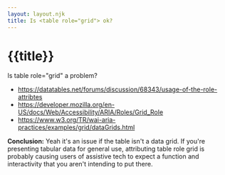 ```yaml
---
layout: layout.njk
title: Is <table role="grid"> ok?
---
```


# {{title}}


Is table role="grid" a problem?

- <https://datatables.net/forums/discussion/68343/usage-of-the-role-attribtes>
- <https://developer.mozilla.org/en-US/docs/Web/Accessibility/ARIA/Roles/Grid_Role>
- <https://www.w3.org/TR/wai-aria-practices/examples/grid/dataGrids.html>
 
**Conclusion:** Yeah it's an issue if the table isn't a data grid. If you're presenting tabular data for general use, attributing table role grid is probably causing users of assistive tech to expect a function and interactivity that you aren't intending to put there.

